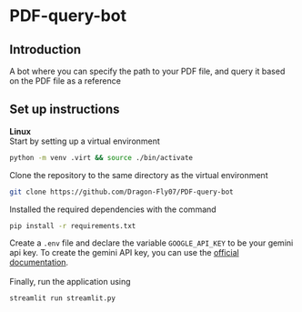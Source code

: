 # PDF-query-bot

## Introduction
A bot where you can specify the path to your PDF file, and query it based on the PDF file as a reference

## Set up instructions
**Linux**<br>
Start by setting up a virtual environment 
```bash
python -m venv .virt && source ./bin/activate
```
Clone the repository to the same directory as the virtual environment
```bash
git clone https://github.com/Dragon-Fly07/PDF-query-bot
```
Installed the required dependencies with the command 
```bash
pip install -r requirements.txt
```
Create a `.env` file and declare the variable `GOOGLE_API_KEY` to be your gemini api key. To create the gemini API key, you can use the <a href="https://ai.google.dev/gemini-api/docs/api-key">official documentation</a>.<br><br>
Finally, run the application using 
```bash
streamlit run streamlit.py
```